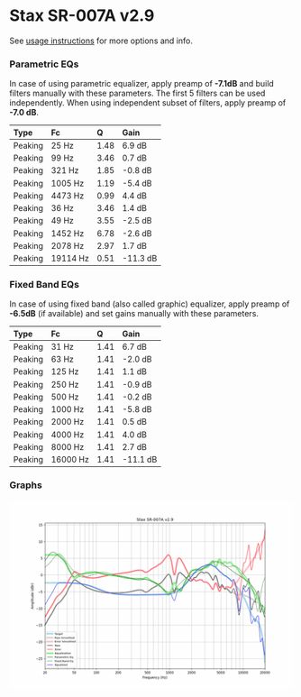 # Stax SR-007A v2.9
See [usage instructions](https://github.com/jaakkopasanen/AutoEq#usage) for more options and info.

### Parametric EQs
In case of using parametric equalizer, apply preamp of **-7.1dB** and build filters manually
with these parameters. The first 5 filters can be used independently.
When using independent subset of filters, apply preamp of **-7.0 dB**.

| Type    | Fc       |    Q | Gain     |
|:--------|:---------|:-----|:---------|
| Peaking | 25 Hz    | 1.48 | 6.9 dB   |
| Peaking | 99 Hz    | 3.46 | 0.7 dB   |
| Peaking | 321 Hz   | 1.85 | -0.8 dB  |
| Peaking | 1005 Hz  | 1.19 | -5.4 dB  |
| Peaking | 4473 Hz  | 0.99 | 4.4 dB   |
| Peaking | 36 Hz    | 3.46 | 1.4 dB   |
| Peaking | 49 Hz    | 3.55 | -2.5 dB  |
| Peaking | 1452 Hz  | 6.78 | -2.6 dB  |
| Peaking | 2078 Hz  | 2.97 | 1.7 dB   |
| Peaking | 19114 Hz | 0.51 | -11.3 dB |

### Fixed Band EQs
In case of using fixed band (also called graphic) equalizer, apply preamp of **-6.5dB**
(if available) and set gains manually with these parameters.

| Type    | Fc       |    Q | Gain     |
|:--------|:---------|:-----|:---------|
| Peaking | 31 Hz    | 1.41 | 6.7 dB   |
| Peaking | 63 Hz    | 1.41 | -2.0 dB  |
| Peaking | 125 Hz   | 1.41 | 1.1 dB   |
| Peaking | 250 Hz   | 1.41 | -0.9 dB  |
| Peaking | 500 Hz   | 1.41 | -0.2 dB  |
| Peaking | 1000 Hz  | 1.41 | -5.8 dB  |
| Peaking | 2000 Hz  | 1.41 | 0.5 dB   |
| Peaking | 4000 Hz  | 1.41 | 4.0 dB   |
| Peaking | 8000 Hz  | 1.41 | 2.7 dB   |
| Peaking | 16000 Hz | 1.41 | -11.1 dB |

### Graphs
![](./Stax%20SR-007A%20v2.9.png)